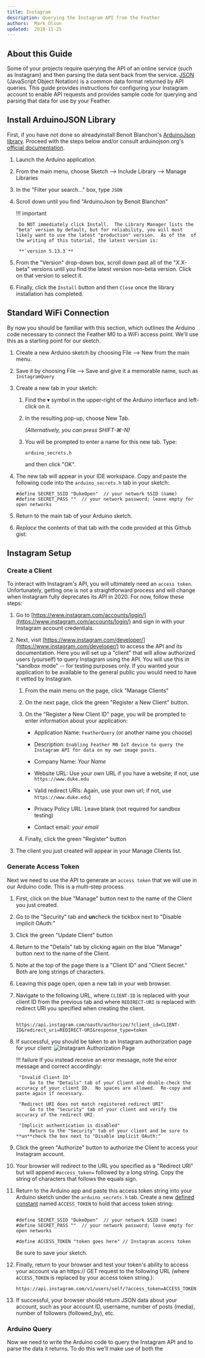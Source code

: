 ```yaml
---
title: Instagram
description: Querying the Instagram API from the Feather
authors:  Mark Olson
updated:  2018-11-25
---
```


## About this Guide

Some of your projects require querying the API of an online service (such as Instagram) and then parsing the data sent back from the service.   [JSON](https://www.json.org/) (JavaScript Object Notation) is a common data format returned by API queries.  This guide provides instructions for configuring your Instagram account to enable API requests and provides sample code for querying and parsing that data for use by your Feather.  
 

## Install ArduinoJSON Library

First, if you have not done so alreadyinstall Benoit Blanchon's [ArduinoJson library](https://arduinojson.org/).   Proceed with the steps below and/or consult arduinojson.org's [official documentation](https://arduinojson.org/v5/doc/installation/).  

1.  Launch the Arduino application.

1. From the main menu, choose Sketch --> Include Library --> Manage Libraries

1. In the "Filter your search..." box, type `JSON`

1. Scroll down until you find "ArduinoJson by Benoit Blanchon"

    !!! important

        Do NOT immediately click Install.  The Library Manager lists the "beta" version by default, but for reliability, you will most likely want to use the latest "production" version.  As of the  of the writing of this tutorial, the latest version is:
        
        **`version 5.13.3`**

1. From the "Version" drop-down box, scroll down past all of the "X.X-beta" versions until you find the latest version non-beta version.  Click on that version to select it.

1. Finally, click the `Install` button and then `Close` once the library installation has completed.


## Standard WiFi Connection

By now you should be familiar with this section, which outlines the Arduino code necessary to connect the Feather M0 to a WiFi access point.  We'll use this as a starting point for our sketch.

1. Create a new Arduino sketch by choosing File --> New from the main menu.

1. Save it by choosing File --> Save and give it a memorable name, such as `InstagramQuery`

1. Create a new tab in your sketch:

    1. Find the &#9662; symbol in the upper-right of the Arduino interface and left-click on it.  
    
    1. In the resulting pop-up, choose New Tab.

        _(Alternatively, you can press SHIFT-&#8984;-N)_

    1. You will be prompted to enter a name for this new tab.  Type:

        `arduino_secrets.h`

        and then click "OK".


1.  The new tab will appear in your IDE workspace.  Copy and paste the following code into the `arduino_secrets.h` tab in your sketch:

    ```arduino
    #define SECRET_SSID "DukeOpen"  // your network SSID (name)
    #define SECRET_PASS ""  // your network password; leave empty for open networks
    ```

1. Return to the main tab of your Arduino sketch.  

1. _Replace_ the contents of that tab with the code provided at this Github gist:

    <script src="https://gist.github.com/mjvo/c5ca35bebfe7807b540dc8b723e95328.js"></script>

## Instagram Setup

### Create a Client

To interact with Instagram's API, you will ultimately need an `access token`.  Unfortunately, getting one is not a straightforward process and will change when Instagram fully deprecates its API in 2020.   For now, follow these steps:

1.  Go to [https://www.instagram.com/accounts/login/](https://www.instagram.com/accounts/login/) and sign in with your Instagram account credentials.

1.  Next, visit [https://www.instagram.com/developer/](https://www.instagram.com/developer/) to access the API and its documentation.  Here you will set up a "client" that will allow authorized users (yourself) to query Instagram using the API.  You will use this in "sandbox mode" -- for testing purposes only.  If you wanted your application to be available to the general public you would need to have it vetted by Instagram.

    1. From the main menu on the page, click "Manage Clients"

    1. On the next page, click the green "Register a New Client" button.

    1. On the "Register a New Client ID" page, you will be prompted to enter information about your application:

        * Application Name:  `FeatherQuery` (or another name you choose)

        * Description: `Enabling Feather M0 IoT device to query the Instagram API for data on my own image posts.`

        * Company Name: _Your Name_

        * Website URL:  Use your own URL if you have a website; if not, use `https://www.duke.edu`

        * Valid redirect URIs:   Again, use your own url; if not, use `https://www.duke.edu`]

        * Privacy Policy URL:  Leave blank (not required for sandbox testing)

        * Contact email:  _your email_

    1. Finally, click the green "Register" button

1. The client you just created will appear in your Manage Clients list.

### Generate Access Token

Next we need to use the API to generate an `access token` that we will use in our Arduino code.  This is a multi-step process.

1. First, click on the blue "Manage" button next to the name of the Client you just created.

1.  Go to the "Security" tab and **un**check the tickbox next to "Disable implicit OAuth:"

1. Click the green "Update Client" button

1.  Return to the "Details" tab by clicking again on the blue "Manage" button next to the name of the Client.

1. Note at the top of the page there is a "Client ID" and "Client Secret."  Both are long strings of characters.

1. Leaving this page open, open a new tab in your web browser.

1. Navigate to the following URL, where `CLIENT-ID` is replaced with your client ID from the previous tab and where `REDIRECT-URI` is replaced with redirect URI you specified when creating the client. 

    ```

    https://api.instagram.com/oauth/authorize/?client_id=CLIENT-ID&redirect_uri=REDIRECT-URI&response_type=token
    
    ```

1. If successful, you should be taken to an Instagram authorization page for your client:
    ![Instagram Authorization Page](Instagram_OAuth.png)


    !!! failure
        If you instead receive an error message, note the error message and correct accordingly:
        
        "Invalid Client ID"
            Go to the "Details" tab of your Client and double-check the accuracy of your client ID.  No spaces are allowed.  Re-copy and paste again if necessary.

        "Redirect URI does not match registered redirect URI"
            Go to the "Security" tab of your client and verify the accuracy of the redirect URI.

        "Implicit authentication is disabled"
            Return to the "Security" tab of your client and be sure to **un**check the box next to "Disable implicit OAuth:"

1.  Click the green "Authorize" button to authorize the Client to access your Instagram account.

1. Your browser will redirect to the URL you specified as a "Redirect URI" but will append `#access_token=` followed by a long string.  Copy the string of characters that follows the equals sign. 

1.  Return to the Arduino app and paste this access token string into your Arduino sketch under the `arduino_secrets.h` tab.  Create a new [defined constant](https://www.arduino.cc/reference/en/language/structure/further-syntax/define/) named `ACCESS_TOKEN` to hold that access token string:

    ```arduino hl_lines="4"

    #define SECRET_SSID "DukeOpen"  // your network SSID (name)
    #define SECRET_PASS ""  // your network password; leave empty for open networks

    #define ACCESS_TOKEN "token goes here" // Instagram access token
    ```

    Be sure to save your sketch.

1. Finally, return to your browser and test your token's ability to access your account via an https:// GET request to the following URL (where `ACCESS_TOKEN` is replaced by your access token string.):

    ```
    https://api.instagram.com/v1/users/self/?access_token=ACCESS_TOKEN

    ```

1. If successful, your browser should return JSON data about your account, such as your account ID, username, number of posts (media), number of followers (followed_by), etc.

### Arduino Query

Now we need to write the Arduino code to query the Instagram API and to parse the data it returns.  To do this we'll make use of both the 


